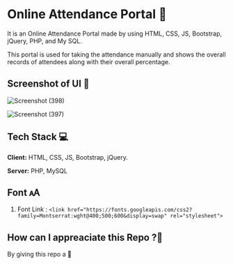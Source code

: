 # Online Attendance Portal 📓


It is an Online Attendance Portal made by using HTML, CSS, JS, Bootstrap, jQuery, PHP, and My SQL.

This portal is used for taking the attendance manually and shows the overall records of attendees along with their overall percentage.

## Screenshot of UI 📸
![Screenshot (398)](https://user-images.githubusercontent.com/67166208/221961363-b1cd64bb-e793-4dd1-848e-238717bdbf40.png)

![Screenshot (397)](https://user-images.githubusercontent.com/67166208/221960306-463d891a-4ca1-4d22-b1d0-eed1ca102d00.png)

## Tech Stack 💻
**Client:** HTML, CSS, JS, Bootstrap, jQuery.


**Server:** PHP, MySQL

## Font 🗚
1. Font Link : `<link href="https://fonts.googleapis.com/css2?family=Montserrat:wght@400;500;600&display=swap" rel="stylesheet">`

## How can I appreaciate this Repo ?💐
By giving this repo a 🌟











